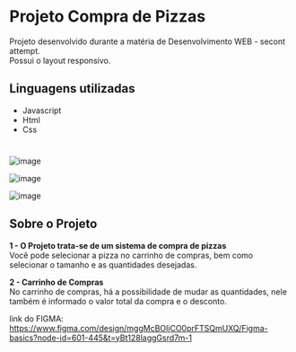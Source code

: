 # Projeto Compra de Pizzas 

Projeto desenvolvido durante a matéria de Desenvolvimento WEB - secont attempt. <br/>
Possui o layout responsivo.

## Linguagens utilizadas
 * Javascript
 * Html
 * Css
#
![image](https://user-images.githubusercontent.com/91427306/162651022-30ec63a8-5b2d-427e-9b3c-6b93a8b6d9e8.png)

![image](https://user-images.githubusercontent.com/91427306/162651294-221d1dea-e40e-453e-b609-0236081fdc99.png)

![image](https://user-images.githubusercontent.com/91427306/162651842-6f1e4df5-8f1f-4d50-893b-c38ad6743e63.png)

## Sobre o Projeto
**1 - O Projeto trata-se de um sistema de compra de pizzas** <br/>
Você pode selecionar a pizza no carrinho de compras, bem como selecionar o tamanho e as quantidades desejadas.

**2 - Carrinho de Compras**<br/>
No carrinho de compras, há a possibilidade de mudar as quantidades, nele também é informado o valor total da compra e o desconto.


link do FIGMA: https://www.figma.com/design/mggMcBOIjCO0prFTSQmUXQ/Figma-basics?node-id=601-445&t=yBt128laggGsrd7m-1

